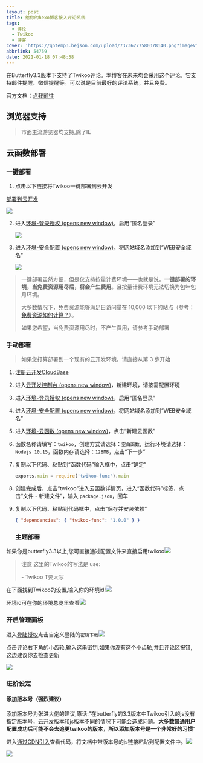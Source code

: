 ```yaml
---
layout: post
title: 给你的hexo博客接入评论系统
tags:
  - 评论
  - Twikoo
  - 博客
cover: 'https://qntemp3.bejson.com/upload/73736277580378140.png?imageView2/0/w/0/h/0/format/webp'
abbrlink: 54759
date: 2021-01-18 07:48:58
---
```


在Butterfly3.3版本下支持了Twikoo评论。本博客在未来均会采用这个评论。它支持邮件提醒、微信提醒等。可以说是目前最好的评论系统，并且免费。

官方文档：[点我前往](https://twikoo.js.org/)

## 浏览器支持

> 市面主流游览器均支持,除了IE

## 云函数部署

### 一键部署

1. 点击以下链接将Twikoo一键部署到云开发

[部署到云开发](https://console.cloud.tencent.com/tcb/env/index?action=CreateAndDeployCloudBaseProject&appUrl=https%3A%2F%2Fgithub.com%2Fimaegoo%2Ftwikoo&branch=dev)

![](https://cdn.jsdelivr.net/gh/Daibi-mua/cdn@main/%E8%85%BE%E8%AE%AF%E4%BA%911.png)

2. 进入[环境-登录授权 (opens new window)](https://console.cloud.tencent.com/tcb/env/login)，启用“匿名登录”

   ![](https://cdn.jsdelivr.net/gh/Daibi-mua/cdn@main/2%60OWS2%60WI%7BZX7121F46$2_P.png)

3. 进入[环境-安全配置 (opens new window)](https://console.cloud.tencent.com/tcb/env/safety)，将网站域名添加到“WEB安全域名”

   ![](https://cdn.jsdelivr.net/gh/Daibi-mua/cdn@main/FA3UO81L7%5BVFLYSMO$5CNZ3.png)

> 一键部署虽然方便，但是仅支持按量计费环境——也就是说，**一键部署的环境，当免费资源用尽后，将会产生费用**。且按量计费环境无法切换为包年包月环境。
>
> 大多数情况下，免费资源能够满足日访问量在 10,000 以下的站点（参考：[免费资源如何计算？](https://twikoo.js.org/faq.html#免费资源如何计算)）。
>
> 如果您希望，当免费资源用尽时，不产生费用，请参考手动部署

###  手动部署

> 如果您打算部署到一个现有的云开发环境，请直接从第 3 步开始

1. [注册云开发CloudBase](https://curl.qcloud.com/KnnJtUom)

2. 进入[云开发控制台 (opens new window)](https://console.cloud.tencent.com/tcb/)，新建环境，请按需配置环境

3. 进入[环境-登录授权 (opens new window)](https://console.cloud.tencent.com/tcb/env/login)，启用“匿名登录”

4. 进入[环境-安全配置 (opens new window)](https://console.cloud.tencent.com/tcb/env/safety)，将网站域名添加到“WEB安全域名”

5. 进入[环境-云函数 (opens new window)](https://console.cloud.tencent.com/tcb/scf/index)，点击“新建云函数”

6. 函数名称请填写：`twikoo`，创建方式请选择：`空白函数`，运行环境请选择：`Nodejs 10.15`，函数内存请选择：`128MB`，点击“下一步”

7. 复制以下代码、粘贴到“函数代码”输入框中，点击“确定”

   ```js
   exports.main = require('twikoo-func').main
   ```

8. 创建完成后，点击“twikoo"进入云函数详情页，进入“函数代码”标签，点击“文件 - 新建文件”，输入 `package.json`，回车

9. 复制以下代码、粘贴到代码框中，点击“保存并安装依赖”

   ```json
   { "dependencies": { "twikoo-func": "1.0.0" } }
   ```

   ### 主题部署

如果你是butterfly3.3以上,您可直接通过配置文件来直接启用twikoo![](https://cdn.jsdelivr.net/gh/Daibi-mua/jsdelivr@1.3/tica.png)

> 注意 这里的Twikoo的写法是 use: 
>
>   \- Twikoo    T要大写

在下面找到Twikoo的设置,输入你的环境id!![](https://cdn.jsdelivr.net/gh/Daibi-mua/cdn@main/tookk.png)

环境id可在你的环境总览里查看![](https://cdn.jsdelivr.net/gh/Daibi-mua/cdn@main/jiuzhe.png)

### 开启管理面板

进入[登陆授权](https://console.cloud.tencent.com/tcb/env/login)点击自定义登陆的`密钥下载`![](https://cdn.jsdelivr.net/gh/Daibi-mua/cdn@main/miyao.png)

点击评论右下角的小齿轮,输入这串密钥,如果你没有这个小齿轮,并且评论区报错,这边建议你去检查更新

 ![](https://cdn.jsdelivr.net/gh/Daibi-mua/cdn@main/asfafs.png)

### 进阶设定

#### 添加版本号（强烈建议）

添加版本号为张洪大佬的建议,原话:"在butterfly的3.3版本中Twikoo引入的js没有指定版本号，云开发版本和js版本不同的情况下可能会造成问题。**大多数普通用户配置成功后可能不会去追更twikoo的版本，所以添加版本号是一个非常好的习惯**"

进入[通过CDN引入](https://twikoo.js.org/quick-start.html#通过-cdn-引入)查看代码，将文档中带版本号的js链接粘贴到配置文件中。![](https://cdn.jsdelivr.net/gh/Daibi-mua/cdn@main/qsafasfasf.png)

![](https://cdn.jsdelivr.net/gh/Daibi-mua/cdn@main/wendang.png)